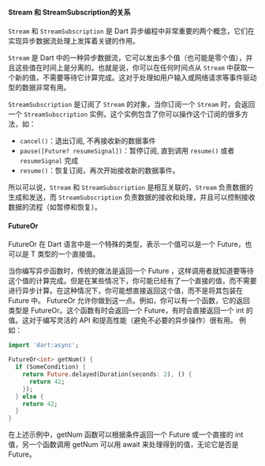 #### Stream 和 StreamSubscription的关系

`Stream` 和 `StreamSubscription` 是 Dart 异步编程中非常重要的两个概念，它们在实现异步数据流处理上发挥着关键的作用。

`Stream` 是 Dart
中的一种异步数据流，它可以发出多个值（也可能是零个值），并且这些值在时间上是分离的。也就是说，你可以在任何时间点从 `Stream`
中获取一个新的值，不需要等待它计算完成。这对于处理如用户输入或网络请求等事件驱动型的数据非常有用。

`StreamSubscription` 是订阅了 `Stream` 的对象，当你订阅一个 `Stream`
时，会返回一个 `StreamSubscription` 实例，这个实例包含了你可以操作这个订阅的很多方法，如：

- `cancel()`：退出订阅, 不再接收新的数据事件
- `pause([Future? resumeSignal])`：暂停订阅, 直到调用 `resume()` 或者 `resumeSignal` 完成
- `resume()`：恢复订阅，再次开始接收新的数据事件。

所以可以说，`Stream` 和 `StreamSubscription` 是相互关联的，`Stream`
负责数据的生成和发送，而 `StreamSubscription` 负责数据的接收和处理，并且可以控制接收数据的流程（如暂停和恢复）。

#### FutureOr

FutureOr<T> 在 Dart 语言中是一个特殊的类型，表示一个值可以是一个 Future<T>，也可以是 T 类型的一个直接值。

当你编写异步函数时，传统的做法是返回一个 Future<T>
，这样调用者就知道要等待这个值的计算完成。但是在某些情况下，你可能已经有了一个直接的值，而不需要进行异步计算。在这种情况下，你可能想直接返回这个值，而不是将其包装在
Future 中。
FutureOr<T> 允许你做到这一点。例如，你可以有一个函数，它的返回类型是 FutureOr<int>。这个函数有时会返回一个
Future<int>，有时会直接返回一个 int 的值。这对于编写灵活的 API 和提高性能（避免不必要的异步操作）很有用。
例如：

```dart
import 'dart:async';

FutureOr<int> getNum() {
  if (SomeCondition) {
    return Future.delayed(Duration(seconds: 2), () {
      return 42;
    });
  } else {
    return 42;
  }
}
```

在上述示例中，getNum 函数可以根据条件返回一个 Future<int> 或一个直接的 int 值，另一个函数调用 getNum
可以用 await 来处理得到的值，无论它是否是 Future。